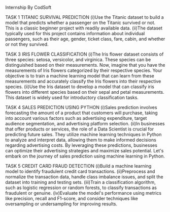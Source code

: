 Internship By CodSoft

TASK 1  TITANIC SURVIVAL PREDICTION
(i)Use the Titanic dataset to build a model that predicts whether a passenger on the Titanic survived or not. This is a classic beginner project with readily available data.
(ii)The dataset typically used for this project contains information about individual passengers, such as their age, gender, ticket class, fare, cabin, and whether or not they survived.

TASK 3  IRIS FLOWER CLASSIFICATION
(i)The Iris flower dataset consists of three species: setosa, versicolor, and virginica. These species can be distinguished based on their measurements. Now, imagine that you have the measurements of Iris flowers categorized by their respective species. Your objective is to train a machine learning model that can learn from these measurements and accurately classify the Iris flowers into their respective species.
(ii)Use the Iris dataset to develop a model that can classify iris flowers into different species based on their sepal and petal measurements. This dataset is widely used for introductory classification tasks.

TASK 4  SALES PREDICTION USING PYTHON
(i)Sales prediction involves forecasting the amount of a product that customers will purchase, taking into account various factors such as advertising expenditure, target audience segmentation, and advertising platform selection.
(ii)In businesses that offer products or services, the role of a Data Scientist is crucial for predicting future sales. They utilize machine learning techniques in Python to analyze and interpret data, allowing them to make informed decisions regarding advertising costs. By leveraging these predictions, businesses can optimize their advertising strategies and maximize sales potential. Let's embark on the journey of sales prediction using machine learning in Python.

TASK 5  CREDIT CARD FRAUD DETECTION
(i)Build a machine learning model to identify fraudulent credit card transactions.
(ii)Preprocess and normalize the transaction data, handle class imbalance issues, and split the dataset into training and testing sets.
(iii)Train a classification algorithm, such as logistic regression or random forests, to classify transactions as fraudulent or genuine.
(iv)Evaluate the model's performance using metrics like precision, recall and F1-score, and consider techniques like oversampling or undersampling for improving results.
